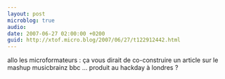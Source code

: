 ```yaml
---
layout: post
microblog: true
audio: 
date: 2007-06-27 02:00:00 +0200
guid: http://xtof.micro.blog/2007/06/27/t122912442.html
---
```

allo les microformateurs : ça vous dirait de co-construire un article sur le mashup musicbrainz bbc ... produit au hackday à londres ?
